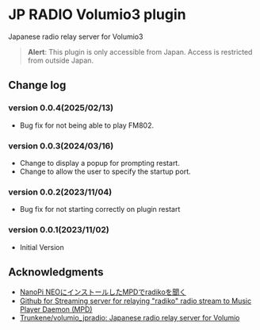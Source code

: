 # JP RADIO Volumio3 plugin
Japanese radio relay server for Volumio3

> **Alert**: This plugin is only accessible from Japan. Access is restricted from outside Japan.

## Change log
### version 0.0.4(2025/02/13)
* Bug fix for not being able to play FM802.
### version 0.0.3(2024/03/16)
* Change to display a popup for prompting restart.
* Change to allow the user to specify the startup port.
### version 0.0.2(2023/11/04)
* Bug fix for not starting correctly on plugin restart
### version 0.0.1(2023/11/02)
* Initial Version

## Acknowledgments
* [NanoPi NEOにインストールしたMPDでradikoを聞く](http://burro.hatenablog.com/entry/2019/02/16/175836)
* [Github for Streaming server for relaying "radiko" radio stream to Music Player Daemon (MPD)](https://github.com/burrocargado/RadioRelayServer)
* [Trunkene/volumio_jpradio: Japanese radio relay server for Volumio](https://github.com/Trunkene/volumio_jpradio)
